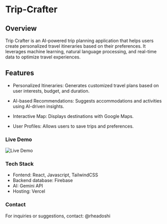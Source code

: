 # Trip-Crafter

## Overview
Trip Crafter is an AI-powered trip planning application that helps users create personalized travel itineraries based on their preferences. It leverages machine learning, natural language processing, and real-time data to optimize travel experiences.

## Features
- Personalized Itineraries: Generates customized travel plans based on user interests, budget, and duration.

- AI-based Recommendations: Suggests accommodations and activities using AI-driven insights.

- Interactive Map: Displays destinations with Google Maps.

- User Profiles: Allows users to save trips and preferences.

### Live Demo
![Live Demo](https://github.com/user-attachments/assets/34e789e2-362d-4b26-af2e-daf0c22cfa91)


### Tech Stack
 - Fontend: React, Javascript, TailwindCSS
 - Backend database: Firebase
 - AI: Gemini API 
 - Hosting: Vercel


### Contact

For inquiries or suggestions, contact: @rheadoshi

